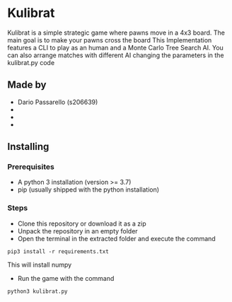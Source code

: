# Kulibrat
Kulibrat is a simple strategic game where pawns move in a 4x3 board. The main goal is to make your pawns cross the board
This Implementation features a CLI to play as an human and a Monte Carlo Tree Search AI. You can also arrange
matches with different AI changing the parameters in the kulibrat.py code
## Made by
* Dario Passarello (s206639)
*
*
*

## Installing
### Prerequisites
* A python 3 installation (version >= 3.7)
* pip (usually shipped with the python installation)
### Steps
* Clone this repository or download it as a zip
* Unpack the repository in an empty folder
* Open the terminal in the extracted folder and execute the command
```
pip3 install -r requirements.txt
```
This will install numpy
* Run the game with the command 
```
python3 kulibrat.py
```
